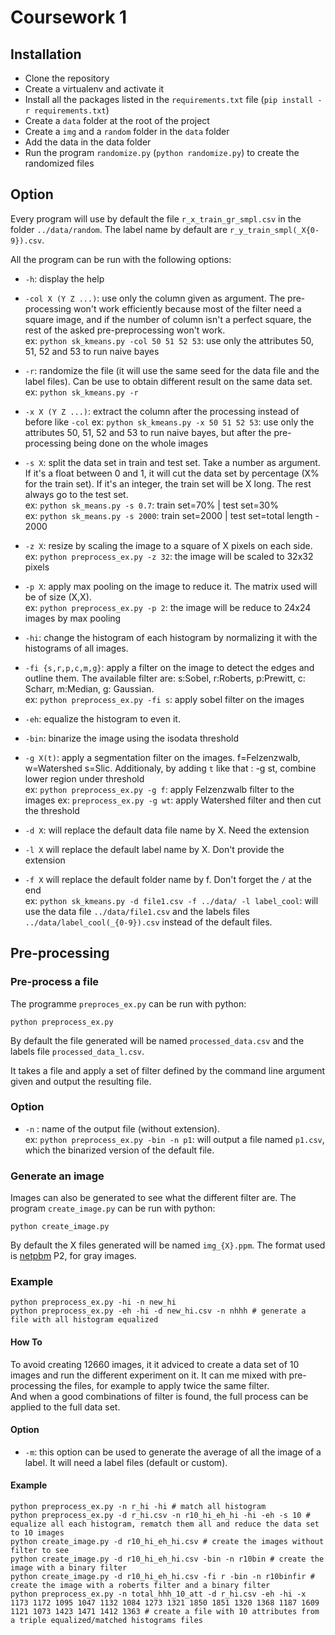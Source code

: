 # Coursework 1 

## Installation

* Clone the repository
* Create a virtualenv and activate it
* Install all the packages listed in the `requirements.txt` file (`pip install -r requirements.txt`)
* Create a `data` folder at the root of the project
* Create a `img` and a `random` folder in the `data` folder
* Add the data in the data folder
* Run the program `randomize.py` (`python randomize.py`) to create the randomized files

## Option

Every program will use by default the file `r_x_train_gr_smpl.csv` in the folder `../data/random`. The label name by default are `r_y_train_smpl(_X{0-9}).csv`.   

All the program can be run with the following options:

* `-h`: display the help

* `-col X (Y Z ...)`: use only the column given as argument. The pre-processing won't work efficiently because most of the filter need a square image, and if the number of column isn't a perfect square, the rest of the asked pre-preprocessing won't work.  
ex: `python sk_kmeans.py -col 50 51 52 53`: use only the attributes 50, 51, 52 and 53 to run naive bayes

* `-r`: randomize the file (it will use the same seed for the data file and the label files). Can be use to obtain different result on the same data set.  
ex: `python sk_kmeans.py -r`

* `-x X (Y Z ...)`: extract the column after the processing instead of before like `-col`
ex: `python sk_kmeans.py -x 50 51 52 53`: use only the attributes 50, 51, 52 and 53 to run naive bayes, but after the pre-processing being done on the whole images

* `-s X`: split the data set in train and test set. Take a number as argument. If it's a float between 0 and 1, it will cut the data set by percentage (X% for the train set). If it's an integer, the train set will be X long. The rest always go to the test set.  
ex: `python sk_means.py -s 0.7`: train set=70% | test set=30%  
ex: `python sk_means.py -s 2000`: train set=2000 | test set=total length - 2000

* `-z X`: resize by scaling the image to a square of X pixels on each side.  
ex: `python preprocess_ex.py -z 32`: the image will be scaled to 32x32 pixels

* `-p X`: apply max pooling on the image to reduce it. The matrix used will be of size (X,X).  
ex: `python preprocess_ex.py -p 2`: the image will be reduce to 24x24 images by max pooling

* `-hi`: change the histogram of each histogram by normalizing it with the histograms of all images.  

* `-fi {s,r,p,c,m,g}`: apply a filter on the image to detect the edges and outline them. The available filter are: s:Sobel, r:Roberts, p:Prewitt, c: Scharr, m:Median, g: Gaussian.  
ex: `python preprocess_ex.py -fi s`: apply sobel filter on the images

* `-eh`: equalize the histogram to even it.  

* `-bin`: binarize the image using the isodata threshold

* `-g X(t)`: apply a segmentation filter on the images. f=Felzenzwalb, w=Watershed s=Slic. Additionaly, by adding `t` like that : -g st, combine lower region under threshold  
ex: `python preprocess_ex.py -g f`: apply Felzenzwalb filter to the images
ex: `preprocess_ex.py -g wt`: apply Watershed filter and then cut the threshold

* `-d X`: will replace the default data file name by X. Need the extension

* `-l X` will replace the default label name by X. Don't provide the extension

* `-f X` will replace the default folder name by f. Don't forget the `/` at the end  
ex: `python sk_kmeans.py -d file1.csv -f ../data/ -l label_cool`: will use the data file `../data/file1.csv` and the labels files `../data/label_cool(_{0-9}).csv` instead of the default files.

## Pre-processing
### Pre-process a file
The programme `preproces_ex.py` can be run with python:
```
python preprocess_ex.py 
```
By default the file generated will be named `processed_data.csv` and the labels file `processed_data_l.csv`.

It takes a file and apply a set of filter defined by the command line argument given and output the resulting file.
### Option

* `-n` : name of the output file (without extension).  
ex: `python preprocess_ex.py -bin -n p1`: will output a file named `p1.csv`, which the binarized version of the default file.


### Generate an image
Images can also be generated to see what the different filter are. 
The program `create_image.py` can be run with python:  
```
python create_image.py
```
By default the X files generated will be named `img_{X}.ppm`. The format used is [netpbm](https://en.wikipedia.org/wiki/Netpbm_format) P2, for gray images. 
### Example
```
python preprocess_ex.py -hi -n new_hi
python preprocess_ex.py -eh -hi -d new_hi.csv -n nhhh # generate a file with all histogram equalized
```

#### How To
To avoid creating 12660 images, it it adviced to create a data set of 10 images and run the different experiment on it. It can me mixed with pre-processing the files, for example to apply twice the same filter.  
And when a good combinations of filter is found, the full process can be applied to the full data set.

#### Option
* `-m`: this option can be used to generate the average of all the image of a label. It will need a label files (default or custom).

#### Example
```
python preprocess_ex.py -n r_hi -hi # match all histogram
python preprocess_ex.py -d r_hi.csv -n r10_hi_eh_hi -hi -eh -s 10 # equalize all each histogram, rematch them all and reduce the data set to 10 images
python create_image.py -d r10_hi_eh_hi.csv # create the images without filter to see
python create_image.py -d r10_hi_eh_hi.csv -bin -n r10bin # create the image with a binary filter 
python create_image.py -d r10_hi_eh_hi.csv -fi r -bin -n r10binfir # create the image with a roberts filter and a binary filter
python preprocess_ex.py -n total_hhh_10_att -d r_hi.csv -eh -hi -x 1173 1172 1095 1047 1132 1084 1273 1321 1850 1851 1320 1368 1187 1609 1121 1073 1423 1471 1412 1363 # create a file with 10 attributes from a triple equalized/matched histograms files
```
 
